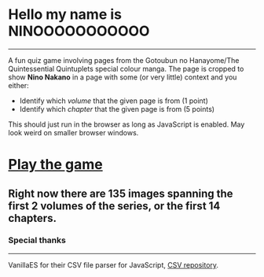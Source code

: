 # Hello my name is NINOOOOOOOOOOO
---
A fun quiz game involving pages from the Gotoubun no Hanayome/The Quintessential Quintuplets special colour manga. The page is cropped to show **Nino Nakano** in a page with some (or very little) context and you either:
- Identify which *volume* that the given page is from (1 point)
- Identify which *chapter* that the given page is from (5 points)

This should just run in the browser as long as JavaScript is enabled. May look weird on smaller browser windows.

# [Play the game](https://tsunderarislime.github.io/hello-my-name-is-nino/main.html)
## Right now there are 135 images spanning the first 2 volumes of the series, or the first 14 chapters.

### Special thanks
---
VanillaES for their CSV file parser for JavaScript, [CSV repository](https://github.com/vanillaes/csv).
